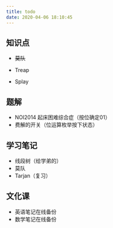 ```yaml
---
title: todo
date: 2020-04-06 18:10:45
---
```


## 知识点

- ~~莫队~~

- Treap
- Splay

## 题解

- NOI2014 起床困难综合症（按位确定01）
- 费解的开关（位运算枚举按下状态）

## 学习笔记

- 线段树（给学弟的）
- 莫队
- Tarjan（复习）

## 文化课

- 英语笔记在线备份
- 数学笔记在线备份